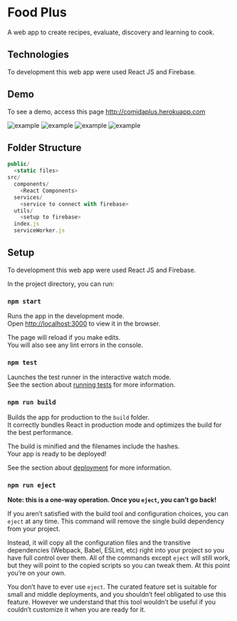 
# Food Plus

A web app to create recipes, evaluate, discovery and learning to cook. 

## Technologies

To development this web app were used React JS and Firebase.

## Demo

To see a demo, access this page http://comidaplus.herokuapp.com


![example](https://firebasestorage.googleapis.com/v0/b/manausmobi.appspot.com/o/images%2F8b0a7518-46a5-4c2b-a66d-3e8915f3974c.jpg?alt=media&token=52d5193a-6ef8-4997-a0d5-0379e182f7cc)
![example](https://firebasestorage.googleapis.com/v0/b/manausmobi.appspot.com/o/images%2Fcfc869e6-fc4b-4f47-9c0b-57b277c299b6.jpg?alt=media&token=5586d786-db01-44be-b38d-bc4ffb74ffc8)
![example](https://firebasestorage.googleapis.com/v0/b/manausmobi.appspot.com/o/images%2Fbe329e5b-878f-4f08-990e-be2a049c742f.jpg?alt=media&token=0cacf943-80e6-4e96-a1e6-69e41f543818)
![example](https://firebasestorage.googleapis.com/v0/b/manausmobi.appspot.com/o/images%2Fd17cbba2-f69a-4d4d-aa53-321db70583b8.jpg?alt=media&token=a728758b-f156-41a0-9634-ca707084c849)

## Folder Structure

```js
public/
  <static files>
src/
  components/
    <React Components>
  services/
    <service to connect with firebase>
  utils/
    <setup to firebase>
  index.js
  serviceWorker.js
```

## Setup

To development this web app were used React JS and Firebase.

In the project directory, you can run:

### `npm start`

Runs the app in the development mode.<br>
Open [http://localhost:3000](http://localhost:3000) to view it in the browser.

The page will reload if you make edits.<br>
You will also see any lint errors in the console.

### `npm test`

Launches the test runner in the interactive watch mode.<br>
See the section about [running tests](https://facebook.github.io/create-react-app/docs/running-tests) for more information.

### `npm run build`

Builds the app for production to the `build` folder.<br>
It correctly bundles React in production mode and optimizes the build for the best performance.

The build is minified and the filenames include the hashes.<br>
Your app is ready to be deployed!

See the section about [deployment](https://facebook.github.io/create-react-app/docs/deployment) for more information.

### `npm run eject`

**Note: this is a one-way operation. Once you `eject`, you can’t go back!**

If you aren’t satisfied with the build tool and configuration choices, you can `eject` at any time. This command will remove the single build dependency from your project.

Instead, it will copy all the configuration files and the transitive dependencies (Webpack, Babel, ESLint, etc) right into your project so you have full control over them. All of the commands except `eject` will still work, but they will point to the copied scripts so you can tweak them. At this point you’re on your own.

You don’t have to ever use `eject`. The curated feature set is suitable for small and middle deployments, and you shouldn’t feel obligated to use this feature. However we understand that this tool wouldn’t be useful if you couldn’t customize it when you are ready for it.
